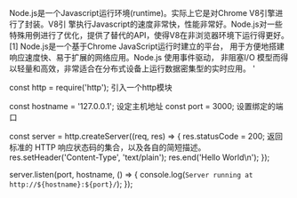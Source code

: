 Node.js是一个Javascript运行环境(runtime)。实际上它是对Chrome V8引擎进行了封装。V8引 擎执行Javascript的速度非常快，性能非常好。Node.js对一些特殊用例进行了优化，提供了替代的API，使得V8在非浏览器环境下运行得更好。
[1]  Node.js是一个基于Chrome JavaScript运行时建立的平台， 用于方便地搭建响应速度快、易于扩展的网络应用。Node.js 使用事件驱动， 非阻塞I/O 模型而得以轻量和高效，非常适合在分布式设备上运行数据密集型的实时应用。
'

const http = require('http'); 引入一个http模块

const hostname = '127.0.0.1'; 设定主机地址
const port = 3000; 设置绑定的端口

const server = http.createServer((req, res) => {
    res.statusCode = 200; 返回标准的 HTTP 响应状态码的集合，以及各自的简短描述。
    res.setHeader('Content-Type', 'text/plain');
    res.end('Hello World\n');
});

server.listen(port, hostname, () => {
    console.log(`Server running at http://${hostname}:${port}/`);
});